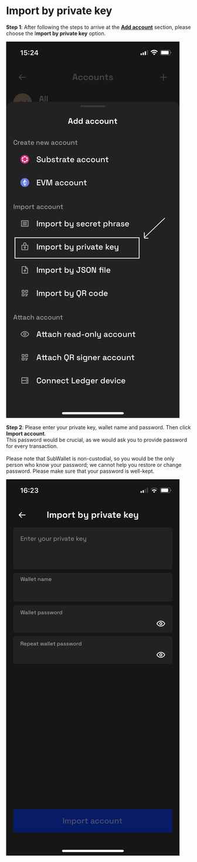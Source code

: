 # Import by private key

**Step 1**: After following the steps to arrive at the [**Add account**](../create-a-new-account/if-you-already-have-an-account-with-subwallet.md) section, please choose the I**mport by private key** option.

![](<../../.gitbook/assets/image (105).png>)

**Step 2**: Please enter your private key, wallet name and password. Then click **Import account**. \
This password would be crucial, as we would ask you to provide password for every transaction. \
\
Please note that SubWallet is non-custodial, so you would be the only person who know your password; we cannot help you restore or change password. Please make sure that your password is well-kept.

![](<../../.gitbook/assets/image (134).png>)
